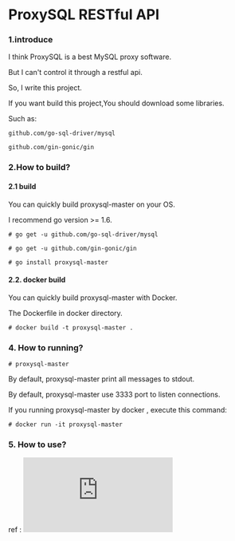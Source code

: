 # ProxySQL RESTful API

### 1.introduce

I think ProxySQL is a best MySQL proxy software.

But I can't control it through a restful api.

So, I write this project.

If you want build this project,You should download some libraries. 

Such as:

    github.com/go-sql-driver/mysql

    github.com/gin-gonic/gin


### 2.How to build?

#### 2.1 build

You can quickly build proxysql-master on your OS.

I recommend go version >= 1.6.

```
# go get -u github.com/go-sql-driver/mysql

# go get -u github.com/gin-gonic/gin

# go install proxysql-master 
```

#### 2.2. docker build

You can quickly build proxysql-master with Docker.

The Dockerfile in docker directory.

```
# docker build -t proxysql-master .

```

### 4. How to running?


    # proxysql-master

By default, proxysql-master print all messages to stdout.

By default, proxysql-master use 3333 port to listen connections.

If you running proxysql-master by docker , execute this command:

    # docker run -it proxysql-master

### 5. How to use?

ref : ![api_en-US.md](https://github.com/imSQL/proxysql-master/blob/v1.3/doc/api_en-US.md)
